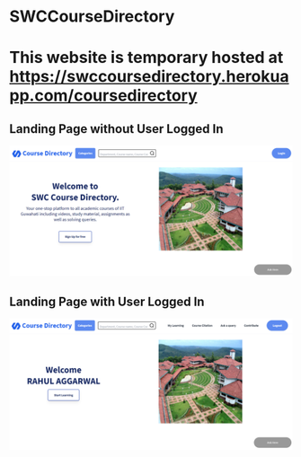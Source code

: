 # SWCCourseDirectory

# This website is temporary hosted at <a href="https://swccoursedirectory.herokuapp.com/coursedirectory"> https://swccoursedirectory.herokuapp.com/coursedirectory
  
## Landing Page without User Logged In
![withoutlogin](/images/landing-page.png)

## Landing Page with User Logged In
![withlogin](/images/landing-page-loggedin.png)





